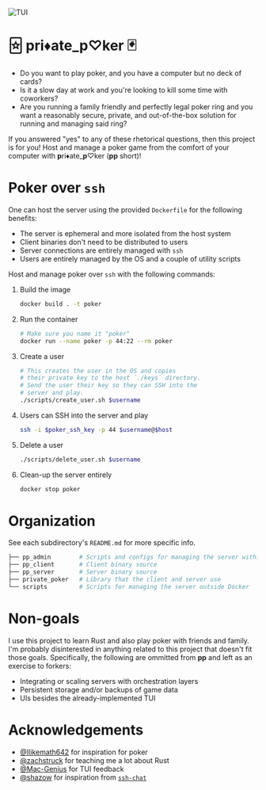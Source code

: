 ![TUI][0]

# 🃟 pri♦ate_p♡ker 🂿

- Do you want to play poker, and you have a computer but no deck of cards?
- Is it a slow day at work and you're looking to kill some time with coworkers?
- Are you running a family friendly and perfectly legal poker ring and you want
  a reasonably secure, private, and out-of-the-box solution for running and
  managing said ring?

If you answered "yes" to any of these rhetorical questions, then this project
is for you! Host and manage a poker game from the comfort of your computer with
**p**ri♦ate_**p**♡ker (**pp** short)!

# Poker over `ssh`

One can host the server using the provided `Dockerfile` for the following
benefits:

- The server is ephemeral and more isolated from the host system
- Client binaries don't need to be distributed to users
- Server connections are entirely managed with `ssh`
- Users are entirely managed by the OS and a couple of utility scripts

Host and manage poker over `ssh` with the following commands:

1. Build the image
   
   ```bash
   docker build . -t poker
   ```

2. Run the container

   ```bash
   # Make sure you name it "poker"
   docker run --name poker -p 44:22 --rm poker
   ```

3. Create a user

   ```bash
   # This creates the user in the OS and copies
   # their private key to the host `./keys` directory.
   # Send the user their key so they can SSH into the
   # server and play.
   ./scripts/create_user.sh $username
   ```

4. Users can SSH into the server and play

   ```bash
   ssh -i $poker_ssh_key -p 44 $username@$host
   ```

5. Delete a user

   ```bash
   ./scripts/delete_user.sh $username
   ```

6. Clean-up the server entirely

   ```bash
   docker stop poker
   ```

# Organization

See each subdirectory's `README.md` for more specific info.

```bash
├── pp_admin        # Scripts and configs for managing the server within Docker
├── pp_client       # Client binary source
├── pp_server       # Server binary source
├── private_poker   # Library that the client and server use
└── scripts         # Scripts for managing the server outside Docker
```

# Non-goals

I use this project to learn Rust and also play poker with friends
and family. I'm probably disinterested in anything related to this
project that doesn't fit those goals. Specifically, the following
are ommitted from **pp** and left as an exercise to forkers:

- Integrating or scaling servers with orchestration layers
- Persistent storage and/or backups of game data
- UIs besides the already-implemented TUI

# Acknowledgements

- [@Ilikemath642][1] for inspiration for poker
- [@zachstruck][2] for teaching me a lot about Rust
- [@Mac-Genius][3] for TUI feedback
- [@shazow][4] for inspiration from [`ssh-chat`][5]

[0]: https://github.com/theOGognf/private_poker/blob/39b586751eae28033b6c1e086b81bfbd6ce74729/assets/tui.png?raw=true
[1]: https://github.com/Ilikemath642
[2]: https://github.com/zachstruck
[3]: https://github.com/Mac-Genius
[4]: https://github.com/shazow
[5]: https://github.com/shazow/ssh-chat
